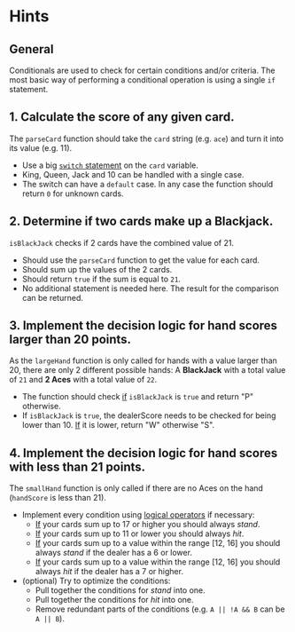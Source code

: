 # Hints

## General

Conditionals are used to check for certain conditions and/or criteria. The most basic way of performing a conditional
operation is using a single `if` statement.

## 1. Calculate the score of any given card.

The `parseCard` function should take the `card` string (e.g. `ace`) and turn it into its value (e.g. 11).

- Use a big [`switch` statement][switch-statement] on the `card` variable.
- King, Queen, Jack and 10 can be handled with a single case.
- The switch can have a `default` case. In any case the function should return `0` for unknown cards.

## 2. Determine if two cards make up a Blackjack.

`isBlackJack` checks if 2 cards have the combined value of 21.

- Should use the `parseCard` function to get the value for each card.
- Should sum up the values of the 2 cards.
- Should return `true` if the sum is equal to `21`.
- No additional statement is needed here. The result for the comparison can be returned.

## 3. Implement the decision logic for hand scores larger than 20 points.

As the `largeHand` function is only called for hands with a value larger than 20, there are only 2 different possible
hands: A **BlackJack** with a total value of `21` and **2 Aces** with a total value of `22`.

- The function should check [if][if-statement] `isBlackJack` is `true` and return "P" otherwise.
- If `isBlackJack` is `true`, the dealerScore needs to be checked for being lower than 10. [If][if-statement] it is
  lower, return "W" otherwise "S".

## 4. Implement the decision logic for hand scores with less than 21 points.

The `smallHand` function is only called if there are no Aces on the hand (`handScore` is less than 21).

- Implement every condition using [logical operators][logical-operators] if necessary:
    - [If][if-statement] your cards sum up to 17 or higher you should always _stand_.
    - [If][if-statement] your cards sum up to 11 or lower you should always _hit_.
    - [If][if-statement] your cards sum up to a value within the range [12, 16] you should always _stand_ if the dealer
      has a 6 or lower.
    - [If][if-statement] your cards sum up to a value within the range [12, 16] you should always _hit_ if the dealer
      has a 7 or higher.
- (optional) Try to optimize the conditions:
    - Pull together the conditions for _stand_ into one.
    - Pull together the conditions for _hit_ into one.
    - Remove redundant parts of the conditions (e.g. `A || !A && B` can be `A || B`).

[logical-operators]: https://docs.oracle.com/javase/tutorial/java/nutsandbolts/op2.html

[if-statement]: https://docs.oracle.com/javase/tutorial/java/nutsandbolts/if.html

[switch-statement]: https://docs.oracle.com/javase/tutorial/java/nutsandbolts/switch.html